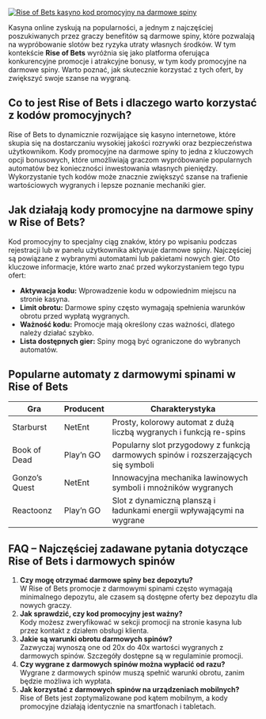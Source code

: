 [![Rise of Bets kasyno kod promocyjny na darmowe spiny](https://123-caf.pages.dev/gitsignup.png)](https://vrmoo.ru/Bt82HjjY)

<p>Kasyna online zyskują na popularności, a jednym z najczęściej poszukiwanych przez graczy benefitów są darmowe spiny, które pozwalają na wypróbowanie slotów bez ryzyka utraty własnych środków. W tym kontekście <strong>Rise of Bets</strong> wyróżnia się jako platforma oferująca konkurencyjne promocje i atrakcyjne bonusy, w tym kody promocyjne na darmowe spiny. Warto poznać, jak skutecznie korzystać z tych ofert, by zwiększyć swoje szanse na wygraną.</p>  <h2>Co to jest Rise of Bets i dlaczego warto korzystać z kodów promocyjnych?</h2> <p>Rise of Bets to dynamicznie rozwijające się kasyno internetowe, które skupia się na dostarczaniu wysokiej jakości rozrywki oraz bezpieczeństwa użytkownikom. Kody promocyjne na darmowe spiny to jedna z kluczowych opcji bonusowych, które umożliwiają graczom wypróbowanie popularnych automatów bez konieczności inwestowania własnych pieniędzy. Wykorzystanie tych kodów może znacznie zwiększyć szanse na trafienie wartościowych wygranych i lepsze poznanie mechaniki gier.</p>  <h2>Jak działają kody promocyjne na darmowe spiny w Rise of Bets?</h2> <p>Kod promocyjny to specjalny ciąg znaków, który po wpisaniu podczas rejestracji lub w panelu użytkownika aktywuje darmowe spiny. Najczęściej są powiązane z wybranymi automatami lub pakietami nowych gier. Oto kluczowe informacje, które warto znać przed wykorzystaniem tego typu ofert:</p> <ul> <li><strong>Aktywacja kodu:</strong> Wprowadzenie kodu w odpowiednim miejscu na stronie kasyna.</li> <li><strong>Limit obrotu:</strong> Darmowe spiny często wymagają spełnienia warunków obrotu przed wypłatą wygranych.</li> <li><strong>Ważność kodu:</strong> Promocje mają określony czas ważności, dlatego należy działać szybko.</li> <li><strong>Lista dostępnych gier:</strong> Spiny mogą być ograniczone do wybranych automatów.</li> </ul>  <h2>Popularne automaty z darmowymi spinami w Rise of Bets</h2> <table> <thead> <tr> <th>Gra</th> <th>Producent</th> <th>Charakterystyka</th> </tr> </thead> <tbody> <tr> <td>Starburst</td> <td>NetEnt</td> <td>Prosty, kolorowy automat z dużą liczbą wygranych i funkcją re-spins</td> </tr> <tr> <td>Book of Dead</td> <td>Play’n GO</td> <td>Popularny slot przygodowy z funkcją darmowych spinów i rozszerzających się symboli</td> </tr> <tr> <td>Gonzo’s Quest</td> <td>NetEnt</td> <td>Innowacyjna mechanika lawinowych symboli i mnożników wygranych</td> </tr> <tr> <td>Reactoonz</td> <td>Play’n GO</td> <td>Slot z dynamiczną planszą i ładunkami energii wpływającymi na wygrane</td> </tr> </tbody> </table>  <h2>FAQ – Najczęściej zadawane pytania dotyczące Rise of Bets i darmowych spinów</h2> <ol> <li><strong>Czy mogę otrzymać darmowe spiny bez depozytu?</strong><br> W Rise of Bets promocje z darmowymi spinami często wymagają minimalnego depozytu, ale czasem są dostępne oferty bez depozytu dla nowych graczy.</li> <li><strong>Jak sprawdzić, czy kod promocyjny jest ważny?</strong><br> Kody możesz zweryfikować w sekcji promocji na stronie kasyna lub przez kontakt z działem obsługi klienta.</li> <li><strong>Jakie są warunki obrotu darmowych spinów?</strong><br> Zazwyczaj wynoszą one od 20x do 40x wartości wygranych z darmowych spinów. Szczegóły dostępne są w regulaminie promocji.</li> <li><strong>Czy wygrane z darmowych spinów można wypłacić od razu?</strong><br> Wygrane z darmowych spinów muszą spełnić warunki obrotu, zanim będzie możliwa ich wypłata.</li> <li><strong>Jak korzystać z darmowych spinów na urządzeniach mobilnych?</strong><br> Rise of Bets jest zoptymalizowane pod kątem mobilnym, a kody promocyjne działają identycznie na smartfonach i tabletach.</li> </ol>